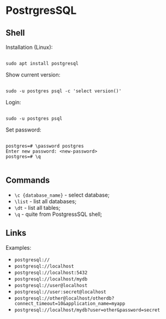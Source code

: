 # PostrgresSQL

## Shell

Installation (Linux): 

```shell

sudo apt install postgresql

```

Show current version:

```shell

sudo -u postgres psql -c 'select version()'

```

Login:

```shell

sudo -u postgres psql

```

Set password:

```shell

postgres=# \password postgres
Enter new password: <new-password>
postgres=# \q


```

## Commands

- `\c {database_name}` - select database; 
- `\list` - list all databases;
- `\dt` - list all tables;
- `\q` - quite from PostgressSQL shell;

## Links

Examples:

- `postgresql://`
- `postgresql://localhost`
- `postgresql://localhost:5432`
- `postgresql://localhost/mydb`
- `postgresql://user@localhost`
- `postgresql://user:secret@localhost`
- `postgresql://other@localhost/otherdb?connect_timeout=10&application_name=myapp`
- `postgresql://localhost/mydb?user=other&password=secret`